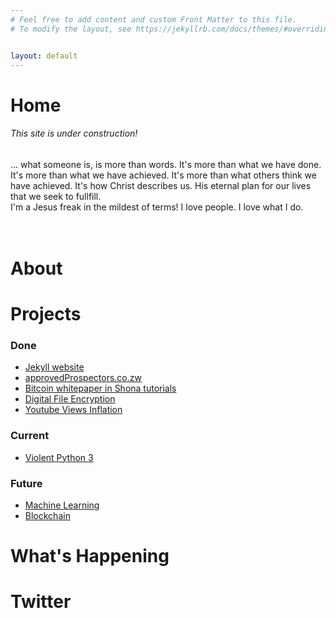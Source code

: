 ```yaml
---
# Feel free to add content and custom Front Matter to this file.
# To modify the layout, see https://jekyllrb.com/docs/themes/#overriding-theme-defaults


layout: default
---
```

<div id="home">
	<h1>Home</h1>
	<h6>This site is under construction!<br></h6> 
	<p class="homeParagraph">
		... what someone is, is more than words. It's more than what we have done. It's more than what we have achieved. It's more than what others think we have achieved. It's how Christ describes us. His eternal plan for our lives that we seek to fullfill.<br>
		I'm a Jesus freak in the mildest of terms! I love people. I love what I do.<br>
		<br>
		<br>
	</p> 
</div>
<div id="about">
	<h1>About</h1>
</div>
<div id="projects">
	<h1>Projects</h1>
	<h3>Done</h3>
	<p>
		<ul>
			<li><a href="#">Jekyll website</a></li>
			<li><a href="#">approvedProspectors.co.zw</a></li>
			<li><a href="https://www.youtube.com/channel/UCX-McTsh7vF3g9pertE4KIQ" target="_blank">Bitcoin whitepaper in Shona tutorials</a></li>
			<li><a href="https://github.com/evermoreg/digitalFile" target="_blank">Digital File Encryption</a></li>
			<li><a href="#">Youtube Views Inflation</a></li>
		</ul>
	</p>
	<h3>Current</h3>
	<p>
		<ul>
			<li><a href="#">Violent Python 3</a></li>
		</ul>
	</p>
	<h3>Future</h3>
	<p>
		<ul>
			<li><a href="#">Machine Learning</a></li>
			<li><a href="#">Blockchain </a></li>
		</ul>
	</p>
</div>
<div id="whatsHappening">
	<h1>What's Happening</h1>
	
</div>
<div id="twitter">
	<h1>Twitter</h1>
</div>


